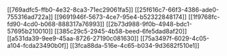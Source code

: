 [[769adfc5-ffb0-4e32-8ca3-71ec29061fa5]]
[[25f616c7-66f3-4386-ade0-755316ad722a]]
[[9691946f-5673-4ce7-95e4-b52322848174]]
[[1f9768fc-fd90-4cd0-b068-888317a76993]]
[[2b73d988-9f0b-4948-bdc1-57695b210010]]
[[385c29c5-2945-4b58-beed-6fe5dad8af20]]
[[a531da39-9ee9-45aa-8726-27190c081630]]
[[75a3497f-6029-4c05-a104-fcda23490b0f]]
[[3fca88da-516e-4c65-b034-9d3682f510e1]]
